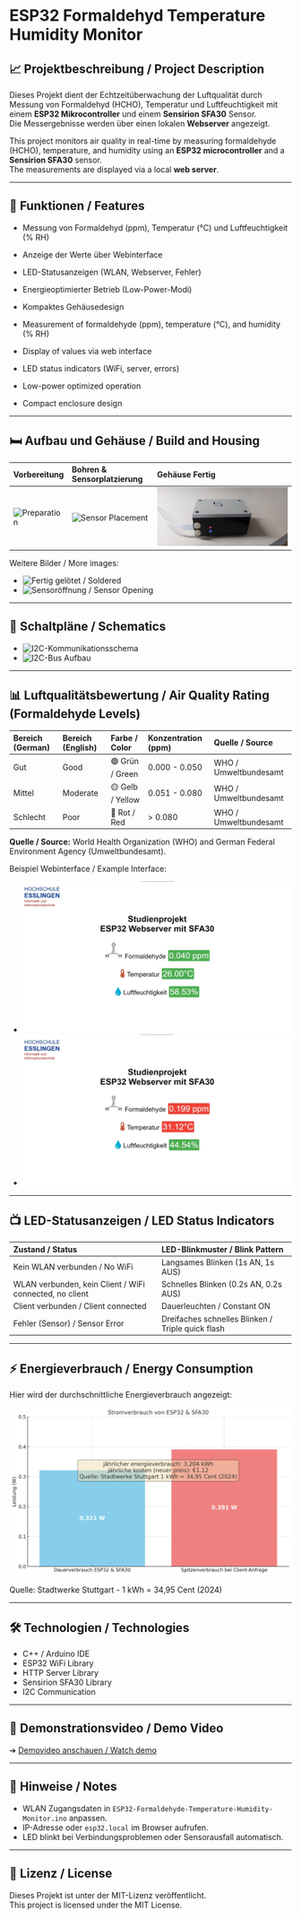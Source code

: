 # ESP32 Formaldehyd Temperature Humidity Monitor

## 📈 Projektbeschreibung / Project Description

Dieses Projekt dient der Echtzeitüberwachung der Luftqualität durch Messung von Formaldehyd (HCHO), Temperatur und Luftfeuchtigkeit mit einem **ESP32 Mikrocontroller** und einem **Sensirion SFA30** Sensor.  
Die Messergebnisse werden über einen lokalen **Webserver** angezeigt.

This project monitors air quality in real-time by measuring formaldehyde (HCHO), temperature, and humidity using an **ESP32 microcontroller** and a **Sensirion SFA30** sensor.  
The measurements are displayed via a local **web server**.

---

## 🏡 Funktionen / Features
- Messung von Formaldehyd (ppm), Temperatur (°C) und Luftfeuchtigkeit (% RH)
- Anzeige der Werte über Webinterface
- LED-Statusanzeigen (WLAN, Webserver, Fehler)
- Energieoptimierter Betrieb (Low-Power-Modi)
- Kompaktes Gehäusedesign

- Measurement of formaldehyde (ppm), temperature (°C), and humidity (% RH)
- Display of values via web interface
- LED status indicators (WiFi, server, errors)
- Low-power optimized operation
- Compact enclosure design

---

## 🛏️ Aufbau und Gehäuse / Build and Housing

| Vorbereitung | Bohren & Sensorplatzierung | Gehäuse Fertig |
|:---|:---|:---|
| ![Preparation](Bilder/Gehäuse/Bohrung_der_Struktur.png) | ![Sensor Placement](Bilder/Gehäuse/Platzierung_des_Sensors.png) | ![Finished Product](Bilder/Produkt/Produkt_Bild1.png) |

Weitere Bilder / More images:
- ![Fertig gelötet / Soldered](Bilder/Gehäuse/Fertig_geloetet.png)
- ![Sensoröffnung / Sensor Opening](Bilder/Gehäuse/Offnung_fuer_Sensor.png)

---

## 🔧 Schaltpläne / Schematics
- ![I2C-Kommunikationsschema](Bilder/Schaltpläne/I2C_Kommunikation.png)
- ![I2C-Bus Aufbau](Bilder/Schaltpläne/I2C_BUS.png)

---

## 📊 Luftqualitätsbewertung / Air Quality Rating (Formaldehyde Levels)

| Bereich (German) | Bereich (English) | Farbe / Color | Konzentration (ppm) | Quelle / Source |
|:---|:---|:---|:---|:---|
| Gut | Good | 🟢 Grün / Green | 0.000 - 0.050 | WHO / Umweltbundesamt |
| Mittel | Moderate | 🟡 Gelb / Yellow | 0.051 - 0.080 | WHO / Umweltbundesamt |
| Schlecht | Poor | 🔴 Rot / Red | > 0.080 | WHO / Umweltbundesamt |

**Quelle / Source:** World Health Organization (WHO) and German Federal Environment Agency (Umweltbundesamt).

Beispiel Webinterface / Example Interface:
- ![Gute Luft / Good Air](Bilder/Webinterface_Screenshots/Im_gruenen_Bereich.png)
- ![Erhöhte Werte / Elevated Values](Bilder/Webinterface_Screenshots/Formaldehyd_Temperatur_rot.png)

---

## 📺 LED-Statusanzeigen / LED Status Indicators

| Zustand / Status | LED-Blinkmuster / Blink Pattern |
|:---|:---|
| Kein WLAN verbunden / No WiFi | Langsames Blinken (1s AN, 1s AUS) |
| WLAN verbunden, kein Client / WiFi connected, no client | Schnelles Blinken (0.2s AN, 0.2s AUS) |
| Client verbunden / Client connected | Dauerleuchten / Constant ON |
| Fehler (Sensor) / Sensor Error | Dreifaches schnelles Blinken / Triple quick flash |

---

## ⚡ Energieverbrauch / Energy Consumption

Hier wird der durchschnittliche Energieverbrauch angezeigt:

![Energieverbrauch](Bilder/Energieverbrauch/Energieverbrauch_preislich.png)

Quelle: Stadtwerke Stuttgart - 1 kWh = 34,95 Cent (2024)

---

## 🛠️ Technologien / Technologies
- C++ / Arduino IDE
- ESP32 WiFi Library
- HTTP Server Library
- Sensirion SFA30 Library
- I2C Communication

---

## 🎥 Demonstrationsvideo / Demo Video

➔ [Demovideo anschauen / Watch demo](Video/VID-20240509-WA0027.mp4)

---

## 👀 Hinweise / Notes
- WLAN Zugangsdaten in `ESP32-Formaldehyde-Temperature-Humidity-Monitor.ino` anpassen.
- IP-Adresse oder `esp32.local` im Browser aufrufen.
- LED blinkt bei Verbindungsproblemen oder Sensorausfall automatisch.

---

## 🔗 Lizenz / License
Dieses Projekt ist unter der MIT-Lizenz veröffentlicht.  
This project is licensed under the MIT License.

